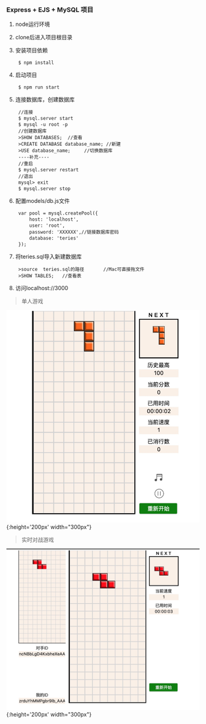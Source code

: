 
### Express + EJS + MySQL 项目

1. node运行环境

2. clone后进入项目根目录

3. 安装项目依赖

        $ npm install 

4. 启动项目

        $ npm run start

5. 连接数据库，创建数据库

        //连接
        $ mysql.server start
        $ mysql -u root -p
        //创建数据库
        >SHOW DATABASES;  //查看
        >CREATE DATABASE database_name; //新建
        >USE database_name;     //切换数据库
        ----补充----
        //重启
        $ mysql.server restart
        //退出
        mysql> exit
        $ mysql.server stop




6. 配置models/db.js文件

        var pool = mysql.createPool({
            host: 'localhost',
            user: 'root',
            password: 'XXXXXX',//链接数据库密码
            database: 'teries'
        });

7. 将teries.sql导入新建数据库

        >source  teries.sql的路径       //Mac可直接拖文件
        >SHOW TABLES;   //查看表


8. 访问localhost://3000


>单人游戏

![img](https://github.com/hotYan/graduationProject/blob/master/public/images/one.jpg){:height='200px' width="300px"}

>实时对战游戏

![img](https://github.com/hotYan/graduationProject/blob/master/public/images/two.jpg){:height='200px' width="300px"}
